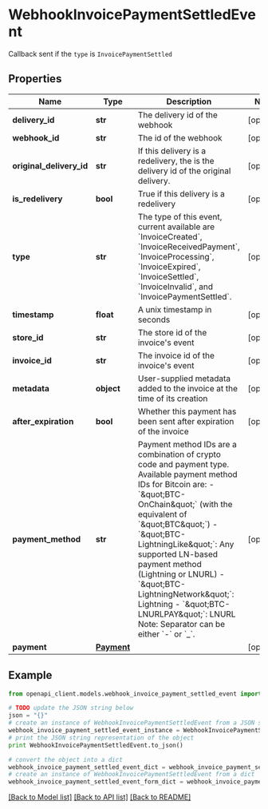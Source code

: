 # WebhookInvoicePaymentSettledEvent

Callback sent if the `type` is `InvoicePaymentSettled`

## Properties
Name | Type | Description | Notes
------------ | ------------- | ------------- | -------------
**delivery_id** | **str** | The delivery id of the webhook | [optional] 
**webhook_id** | **str** | The id of the webhook | [optional] 
**original_delivery_id** | **str** | If this delivery is a redelivery, the is the delivery id of the original delivery. | [optional] 
**is_redelivery** | **bool** | True if this delivery is a redelivery | [optional] 
**type** | **str** | The type of this event, current available are &#x60;InvoiceCreated&#x60;, &#x60;InvoiceReceivedPayment&#x60;, &#x60;InvoiceProcessing&#x60;, &#x60;InvoiceExpired&#x60;, &#x60;InvoiceSettled&#x60;, &#x60;InvoiceInvalid&#x60;, and &#x60;InvoicePaymentSettled&#x60;. | [optional] 
**timestamp** | **float** | A unix timestamp in seconds | [optional] 
**store_id** | **str** | The store id of the invoice&#39;s event | [optional] 
**invoice_id** | **str** | The invoice id of the invoice&#39;s event | [optional] 
**metadata** | **object** | User-supplied metadata added to the invoice at the time of its creation | [optional] 
**after_expiration** | **bool** | Whether this payment has been sent after expiration of the invoice | [optional] 
**payment_method** | **str** | Payment method IDs are a combination of crypto code and payment type. Available payment method IDs for Bitcoin are:   - &#x60;\&quot;BTC-OnChain\&quot;&#x60; (with the equivalent of &#x60;\&quot;BTC\&quot;&#x60;)    -&#x60;\&quot;BTC-LightningLike\&quot;&#x60;: Any supported LN-based payment method (Lightning or LNURL)    - &#x60;\&quot;BTC-LightningNetwork\&quot;&#x60;: Lightning    - &#x60;\&quot;BTC-LNURLPAY\&quot;&#x60;: LNURL        Note: Separator can be either &#x60;-&#x60; or &#x60;_&#x60;. | [optional] 
**payment** | [**Payment**](Payment.md) |  | [optional] 

## Example

```python
from openapi_client.models.webhook_invoice_payment_settled_event import WebhookInvoicePaymentSettledEvent

# TODO update the JSON string below
json = "{}"
# create an instance of WebhookInvoicePaymentSettledEvent from a JSON string
webhook_invoice_payment_settled_event_instance = WebhookInvoicePaymentSettledEvent.from_json(json)
# print the JSON string representation of the object
print WebhookInvoicePaymentSettledEvent.to_json()

# convert the object into a dict
webhook_invoice_payment_settled_event_dict = webhook_invoice_payment_settled_event_instance.to_dict()
# create an instance of WebhookInvoicePaymentSettledEvent from a dict
webhook_invoice_payment_settled_event_form_dict = webhook_invoice_payment_settled_event.from_dict(webhook_invoice_payment_settled_event_dict)
```
[[Back to Model list]](../README.md#documentation-for-models) [[Back to API list]](../README.md#documentation-for-api-endpoints) [[Back to README]](../README.md)


